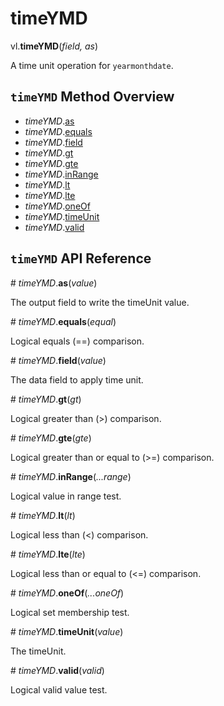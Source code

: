 # timeYMD

vl.<b>timeYMD</b>(<em>field, as</em>)

A time unit operation for <code>yearmonthdate</code>.

## <code>timeYMD</code> Method Overview

* <em>timeYMD</em>.<a href="#as">as</a>
* <em>timeYMD</em>.<a href="#equals">equals</a>
* <em>timeYMD</em>.<a href="#field">field</a>
* <em>timeYMD</em>.<a href="#gt">gt</a>
* <em>timeYMD</em>.<a href="#gte">gte</a>
* <em>timeYMD</em>.<a href="#inRange">inRange</a>
* <em>timeYMD</em>.<a href="#lt">lt</a>
* <em>timeYMD</em>.<a href="#lte">lte</a>
* <em>timeYMD</em>.<a href="#oneOf">oneOf</a>
* <em>timeYMD</em>.<a href="#timeUnit">timeUnit</a>
* <em>timeYMD</em>.<a href="#valid">valid</a>

## <code>timeYMD</code> API Reference

<a name="as">#</a>
<em>timeYMD</em>.<b>as</b>(<em>value</em>)

The output field to write the timeUnit value.

<a name="equals">#</a>
<em>timeYMD</em>.<b>equals</b>(<em>equal</em>)

Logical equals (==) comparison.

<a name="field">#</a>
<em>timeYMD</em>.<b>field</b>(<em>value</em>)

The data field to apply time unit.

<a name="gt">#</a>
<em>timeYMD</em>.<b>gt</b>(<em>gt</em>)

Logical greater than (>) comparison.

<a name="gte">#</a>
<em>timeYMD</em>.<b>gte</b>(<em>gte</em>)

Logical greater than or equal to (>=) comparison.

<a name="inRange">#</a>
<em>timeYMD</em>.<b>inRange</b>(<em>...range</em>)

Logical value in range test.

<a name="lt">#</a>
<em>timeYMD</em>.<b>lt</b>(<em>lt</em>)

Logical less than (<) comparison.

<a name="lte">#</a>
<em>timeYMD</em>.<b>lte</b>(<em>lte</em>)

Logical less than or equal to (<=) comparison.

<a name="oneOf">#</a>
<em>timeYMD</em>.<b>oneOf</b>(<em>...oneOf</em>)

Logical set membership test.

<a name="timeUnit">#</a>
<em>timeYMD</em>.<b>timeUnit</b>(<em>value</em>)

The timeUnit.

<a name="valid">#</a>
<em>timeYMD</em>.<b>valid</b>(<em>valid</em>)

Logical valid value test.

